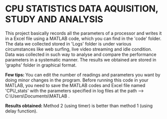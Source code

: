 # CPU STATISTICS DATA AQUISITION, STUDY AND ANALYSIS
This project basically records all the parameters of a processor and writes it in a Excel file using a MATLAB code, which you can find in the 'code' folder.
The data we collected stored in 'Logs' folder is under various circumstances like web surfing, live video streaming and idle condition.
Data was collected in such way to analyse and compare the performance parameters in a systematic manner.
The results we obtained are stored in 'graphs' folder in graphical format.



<b> Few tips: </b>
You can edit the number of readings and parameters you want by doing minor changes in the program.
Before running this code in your MATLAB, you need to save the MATLAB codes and Excel file named 'CPU_stats' with the parameters specified in log files at the path --> C:\Users\Documents\MATLAB .  



<b> Results obtained: </b> 
Method 2 (using timer) is better than method 1 (using delay function). 
